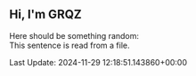 ## Hi, I'm GRQZ
Here should be something random:  
This sentence is read from a file.


Last Update: 2024-11-29 12:18:51.143860+00:00
